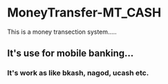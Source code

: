 # MoneyTransfer-MT_CASH
This is a money transection system..... 
## It's use for mobile banking...
### It's work as like bkash, nagod, ucash etc. 
